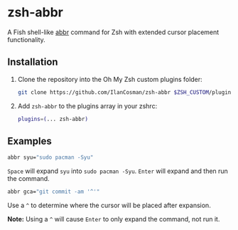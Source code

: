 # zsh-abbr

A Fish shell-like [abbr](https://fishshell.com/docs/current/cmds/abbr.html) command for Zsh with extended cursor placement functionality.

## Installation

1. Clone the repository into the Oh My Zsh custom plugins folder:

   ```sh
   git clone https://github.com/IlanCosman/zsh-abbr $ZSH_CUSTOM/plugins/zsh-abbr
   ```

2. Add `zsh-abbr` to the plugins array in your zshrc:

   ```sh
   plugins=(... zsh-abbr)
   ```

## Examples

```sh
abbr syu="sudo pacman -Syu"
```

`Space` will expand `syu` into `sudo pacman -Syu`. `Enter` will expand and then run the command.

```sh
abbr gca="git commit -am '^'"
```

Use a `^` to determine where the cursor will be placed after expansion.

**Note:** Using a `^` will cause `Enter` to only expand the command, not run it.

